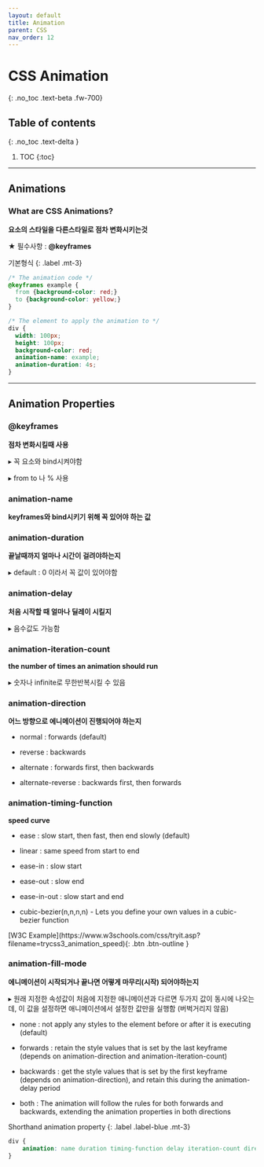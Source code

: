 ```yaml
---
layout: default
title: Animation
parent: CSS
nav_order: 12
---
```


# CSS Animation
{: .no_toc .text-beta .fw-700}

## Table of contents
{: .no_toc .text-delta }

1. TOC
{:toc}

---

## Animations

### What are CSS Animations?

**요소의 스타일을 다른스타일로 점차 변화시키는것**

★ 필수사항 : **@keyframes**

기본형식
{: .label .mt-3}
```css
/* The animation code */
@keyframes example {
  from {background-color: red;}
  to {background-color: yellow;}
}

/* The element to apply the animation to */
div {
  width: 100px;
  height: 100px;
  background-color: red;
  animation-name: example;
  animation-duration: 4s;
}
```

---

## Animation Properties

### @keyframes

**점차 변화시킬때 사용**

&#9656; 꼭 요소와 bind시켜야함

&#9656; from to 나 % 사용

### animation-name

**keyframes와 bind시키기 위해 꼭 있어야 하는 값**

### animation-duration

**끝날때까지 얼마나 시간이 걸려야하는지**

&#9656; default : 0 이라서 꼭 값이 있어야함

### animation-delay

**처음 시작할 때 얼마나 딜레이 시킬지**

&#9656; 음수값도 가능함

### animation-iteration-count

**the number of times an animation should run**

&#9656; 숫자나 infinite로 무한반복시킬 수 있음

### animation-direction

**어느 방향으로 에니메이션이 진행되어야 하는지**

* normal : forwards (default)

* reverse : backwards

* alternate : forwards first, then backwards

* alternate-reverse : backwards first, then forwards

### animation-timing-function

**speed curve**

* ease : slow start, then fast, then end slowly (default)

* linear : same speed from start to end

* ease-in : slow start

* ease-out : slow end

* ease-in-out : slow start and end

* cubic-bezier(n,n,n,n) - Lets you define your own values in a cubic-bezier function

<span class="fs-2">
[W3C Example](https://www.w3schools.com/css/tryit.asp?filename=trycss3_animation_speed){: .btn .btn-outline }
</span>
    
### animation-fill-mode

**에니메이션이 시작되거나 끝나면 어떻게 마무리(시작) 되어야하는지**

&#9656; 원래 지정한 속성값이 처음에 지정한 애니메이션과 다르면 두가지 값이 동시에 나오는데, 이 값을 설정하면 애니메이션에서 설정한 값만을 실행함 (버벅거리지 않음)

* none : not apply any styles to the element before or after it is executing (default)

* forwards : retain the style values that is set by the last keyframe (depends on animation-direction and animation-iteration-count)

* backwards : get the style values that is set by the first keyframe (depends on animation-direction), and retain this during the animation-delay period

* both : The animation will follow the rules for both forwards and backwards, extending the animation properties in both directions

Shorthand animation property
{: .label .label-blue .mt-3}
```css
div {
    animation: name duration timing-function delay iteration-count direction;
}
```
